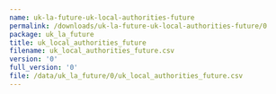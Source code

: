 ```yaml
---
name: uk-la-future-uk-local-authorities-future
permalink: /downloads/uk-la-future-uk-local-authorities-future/0
package: uk_la_future
title: uk_local_authorities_future
filename: uk_local_authorities_future.csv
version: '0'
full_version: '0'
file: /data/uk_la_future/0/uk_local_authorities_future.csv
---
```

